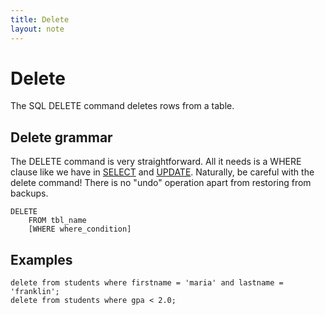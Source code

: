 ```yaml
---
title: Delete
layout: note
---
```


# Delete

The SQL DELETE command deletes rows from a table.

## Delete grammar

The DELETE command is very straightforward. All it needs is a WHERE clause like we have in [SELECT](/notes/select.html) and [UPDATE](/notes/update.html). Naturally, be careful with the delete command! There is no "undo" operation apart from restoring from backups.

~~~
DELETE
    FROM tbl_name
    [WHERE where_condition]
~~~

## Examples

~~~
delete from students where firstname = 'maria' and lastname = 'franklin';
delete from students where gpa < 2.0;
~~~

